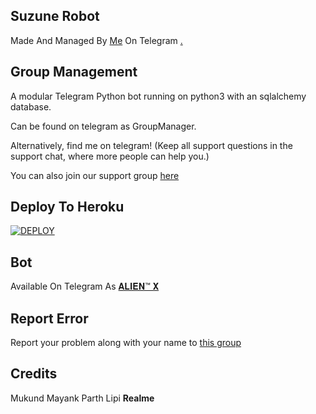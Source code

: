 ## Suzune Robot 
Made And Managed By [Me](https://t.me/LEGEND_MUKUND) On Telegram [.](https://telegra.ph/file/ac20fd29c0204df923a45.mp4)

## Group Management 

A modular Telegram Python bot running on python3 with an sqlalchemy database.

Can be found on telegram as GroupManager.

Alternatively, find me on telegram! (Keep all support questions in the support chat, where more people can help you.)

You can also join our support group [here](https://t.me/Alienxsupport)

## Deploy To Heroku
[![DEPLOY](https://www.herokucdn.com/deploy/button.svg)](https://heroku.com/deploy?template=https://github.com/mukund123456/SuzuneRobot)

## Bot
Available On Telegram As [𝐀𝐋𝐈𝐄𝐍™ 𝐗](https://t.me/ALIEN_ROBOT)

## Report Error 
Report your problem along with your name to [this group](https://t.me/Alienxsupport)

## Credits
 
 Mukund
 Mayank
 Parth
 Lipi
 **Realme**
